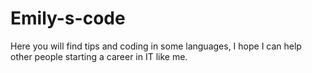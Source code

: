 # Emily-s-code

Here you will find tips and coding in some languages, I hope I can help other people starting a career in IT like me.

